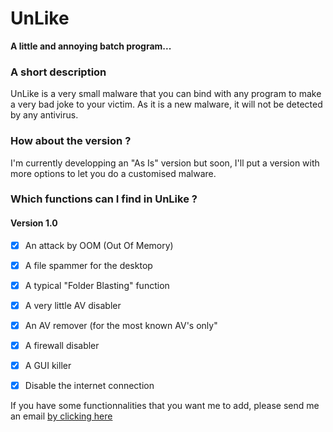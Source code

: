 # UnLike

__A little and annoying batch program...__

### A short description
UnLike is a very small malware that you can bind with any program to make a very bad joke to your victim. As it is a new malware, it will not be detected by any antivirus. 

### How about the version ?

I'm currently developping an "As Is" version but soon, I'll put a version with more options to let you do  a customised malware.

### Which functions can I find in UnLike ?

#### Version 1.0

- [x] An attack by OOM (Out Of Memory) 

- [x] A file spammer for the desktop

- [x] A typical "Folder Blasting" function

- [x] A very little AV disabler

- [x] An AV remover (for the most known AV's only"

- [x] A firewall disabler

- [x] A GUI killer

- [x] Disable the internet connection

If you have some functionnalities that you want me to add, please send me an email 
[by clicking here](mailto:arthur.pns@icloud.com)

